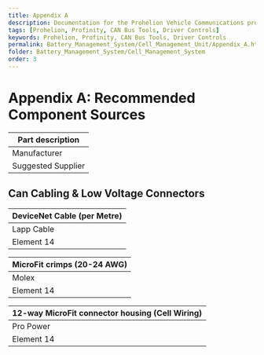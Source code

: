 ```yaml
---
title: Appendix A
description: Documentation for the Prohelion Vehicle Communications protocol
tags: [Prohelion, Profinity, CAN Bus Tools, Driver Controls]
keywords: Prohelion, Profinity, CAN Bus Tools, Driver Controls
permalink: Battery_Management_System/Cell_Management_Unit/Appendix_A.html
folder: Battery_Management_System/Cell_Management_System
order: 3
---
```


# Appendix A: Recommended Component Sources

| Part description  |     
|----------------------------------------------------|
| Manufacturer | Manafacturer Part Number |
| Suggested Supplier| Supplier Part Number |

## Can Cabling & Low Voltage Connectors

| <strong>DeviceNet Cable (per Metre)</strong>       
|----------------------------------------------------|
| Lapp Cable | 2170343 |
| Element 14 | 161-7915|

| <strong>MicroFit crimps (20-24 AWG)</strong>       
|----------------------------------------------------|
| Molex | 43030-0007 |
| Element 14 | 973-3027|

| <strong>12-way MicroFit connector housing (Cell Wiring)</strong>       
|----------------------------------------------------|
| Pro Power | 05B91510 |
| Element 14 | 150-434|

